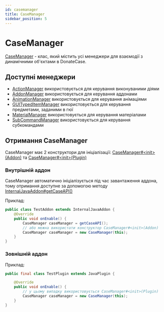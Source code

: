 ```yaml
---
id: casemanager
title: CaseManager
sidebar_position: 5
---
```


# CaseManager
[CaseManager](https://repo.jodexindustries.xyz/javadoc/releases/com/jodexindustries/donatecase/spigot/2.2.6.6/raw/com/jodexindustries/donatecase/api/CaseManager.html) -
клас, який містить усі менеджери для взаємодії з динамічними об'єктами в DonateCase.

## Доступні менеджери
- [ActionManager](https://repo.jodexindustries.xyz/javadoc/releases/com/jodexindustries/donatecase/spigot/2.2.6.6/raw/com/jodexindustries/donatecase/api/ActionManager.html)
використовується для керування виконуваними діями
- [AddonManager](https://repo.jodexindustries.xyz/javadoc/releases/com/jodexindustries/donatecase/spigot/2.2.6.6/raw/com/jodexindustries/donatecase/api/AddonManager.html)
використовується для керування аддонами
- [AnimationManager](https://repo.jodexindustries.xyz/javadoc/releases/com/jodexindustries/donatecase/spigot/2.2.6.6/raw/com/jodexindustries/donatecase/api/AnimationManager.html)
використовується для керування анімаціями
- [GUITypedItemManager](https://repo.jodexindustries.xyz/javadoc/releases/com/jodexindustries/donatecase/spigot/2.2.6.6/raw/com/jodexindustries/donatecase/api/GUITypedItemManager.html)
використовується для керування предметами, заданими в гюї
- [MaterialManager](https://repo.jodexindustries.xyz/javadoc/releases/com/jodexindustries/donatecase/spigot/2.2.6.6/raw/com/jodexindustries/donatecase/api/MaterialManager.html)
використовується для керування матеріалами
- [SubCommandManager](https://repo.jodexindustries.xyz/javadoc/releases/com/jodexindustries/donatecase/spigot/2.2.6.6/raw/com/jodexindustries/donatecase/api/SubCommandManager.html)
використовується для керування субкомандами

## Отримання CaseManager

CaseManager має 2 конструктори для ініціалізації:
[CaseManager#\<init>(Addon)](https://repo.jodexindustries.xyz/javadoc/releases/com/jodexindustries/donatecase/spigot/2.2.6.6/raw/com/jodexindustries/donatecase/api/CaseManager.html#%3Cinit%3E(com.jodexindustries.donatecase.api.addon.Addon)) та [CaseManager#\<init>(Plugin)](https://repo.jodexindustries.xyz/javadoc/releases/com/jodexindustries/donatecase/spigot/2.2.6.6/raw/com/jodexindustries/donatecase/api/CaseManager.html#%3Cinit%3E(org.bukkit.plugin.Plugin))

### Внутрішній аддон
CaseManager автоматично ініціалізується під час завантаження аддона, тому отримання доступне
за допомогою методу [InternalJavaAddon#getCaseAPI()](https://repo.jodexindustries.xyz/javadoc/releases/com/jodexindustries/donatecase/spigot/2.2.6.6/raw/com/jodexindustries/donatecase/api/addon/internal/InternalJavaAddon.html#getCaseAPI())

Приклад:
```java
public class TestAddon extends InternalJavaAddon {
    @Override
    public void onEnable() {
        CaseManager caseManager = getCaseAPI();
        // або можна використати конструктор CaseManager#<init>(Addon)
        CaseManager caseManager = new CaseManager(this);
    }
}
```
### Зовнішній аддон

Приклад:
```java
public final class TestPlugin extends JavaPlugin {

    @Override
    public void onEnable() {
        // у цьому випадку використовується CaseManager#<init>(Plugin)
        CaseManager caseManager = new CaseManager(this);
    }
}

```